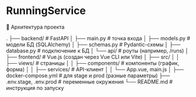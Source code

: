 # RunningService

🧱 Архитектура проекта

.
├── backend/ # FastAPI
│ ├── main.py # точка входа
│ ├── models.py # модели БД (SQLAlchemy)
│ ├── schemas.py # Pydantic-схемы
│ ├── database.py # подключение к БД
│ └── api/ # роуты (например, /runs)
│
├── frontend/ # Vue.js (создан через Vue CLI или Vite)
│ ├── src/
│ │ ├── views/ # страницы
│ │ ├── components/ # компоненты (график, форма)
│ │ ├── services/ # API-клиент
│ │ └── App.vue, main.js
│
├── docker-compose.yml # для stage и prod (разные параметры)
├── .env.stage, .env.prod # переменные окружения
└── README.md # инструкция по запуску
